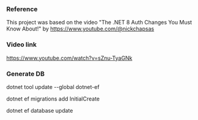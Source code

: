 ### Reference

This project was based on the video "The .NET 8 Auth Changes You Must Know About!" by https://www.youtube.com/@nickchapsas

### Video link

https://www.youtube.com/watch?v=sZnu-TyaGNk

### Generate DB

dotnet tool update --global dotnet-ef

dotnet ef migrations add InitialCreate

dotnet ef database update 



